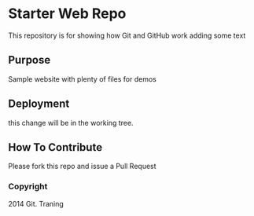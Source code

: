 # Starter Web Repo

This repository is for showing how Git and GitHub work
adding some text
## Purpose

Sample website with plenty of files for demos

## Deployment
this change will be in the working tree.

## How To Contribute
Please fork this repo and issue a Pull Request

### Copyright
2014 Git. Traning
